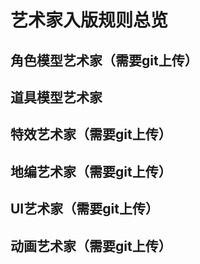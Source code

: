 # 艺术家入版规则总览

## 角色模型艺术家（需要git上传）
## 道具模型艺术家
## 特效艺术家（需要git上传）
## 地编艺术家（需要git上传）
## UI艺术家（需要git上传）
## 动画艺术家（需要git上传）